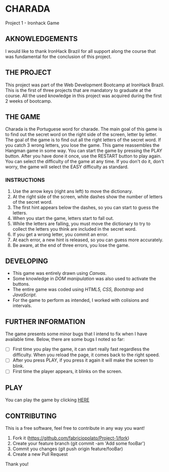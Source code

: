 # CHARADA
Project 1 - Ironhack Game

## AKNOWLEDGEMENTS
I would like to thank IronHack Brazil for all support along the course that was fundamental for the conclusion of this project.

## THE PROJECT
This project was part of the Web Development Bootcamp at IronHack Brazil. This is the first of three projects that are mandatory to graduate at the course.
All the used knowledge in this project was acquired during the first 2 weeks of bootcamp.

## THE GAME
Charada is the Portuguese word for charade. The main goal of this game is to find out the secret word on the right side of the screen, letter by letter. The goal of the game is to find out all the right letters of the secret word. If you catch 3 wrong letters, you lose the game. This game reassembles the Hangman game in some way.
You can start the game by pressing the PLAY button. After you have done it once, use the RESTART button to play again. You can select the difficulty of the game at any time. If you don't do it, don't worry, the game will select the EASY difficulty as standard.

### INSTRUCTIONS
1. Use the arrow keys (right ans left) to move the dictionary. 
1. At the right side of the screen, white dashes show the number of letters of the secret word.
1. The first hint appears below the dashes, so you can start to guess the letters.
1. When you start the game, letters start to fall out.
1. While the letters are falling, you must move the dictionary to try to collect the letters you think are included in the secret word.
1. If you get a wrong letter, you commit an error.
1. At each error, a new hint is released, so you can guess more accurately.
1. Be aware, at the end of three errors, you lose the game.

## DEVELOPING
* This game was entirely drawn using *Canvas*. 
* Some knowledge in *DOM manipulation* was also used to activate the buttons.
* The entire game was coded using *HTML5, CSS, Bootstrap* and *JavaScript*.
* For the game to perform as intended, I worked with colisions and intervals.


## FURTHER INFORMATION
The game presents some minor bugs that I intend to fix when I have available time.
Below, there are some bugs I noted so far:

- [ ] First time you play the game, it can start really fast regardless the difficulty. When you reload the page, it comes back to the right speed.
- [ ] After you press PLAY, if you press it again it will make the screen to blink.
- [ ] First time the player appears, it blinks on the screen.

## PLAY
You can play the game by clicking [HERE](https://fabriciopolato.github.io/Project-1/)

## CONTRIBUTING
This is a free software, feel free to contribute in any way you want!
1. Fork it (https://github.com/fabriciopolato/Project-1/fork)
1. Create your feature branch (git commit -am 'Add some fooBar')
1. Commit you changes (git push origin feature/fooBar)
1. Create a new Pull Request

Thank you!

